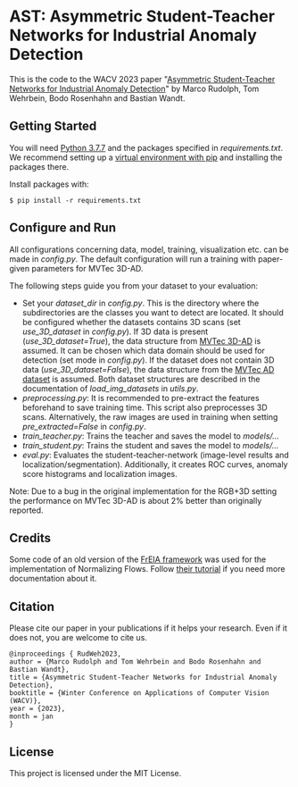 # AST: Asymmetric Student-Teacher Networks for Industrial Anomaly Detection

This is the code to the WACV 2023 paper "[Asymmetric Student-Teacher Networks for Industrial Anomaly Detection](https://arxiv.org/pdf/2210.07829.pdf)" by Marco Rudolph, Tom Wehrbein, Bodo Rosenhahn and Bastian Wandt.

## Getting Started

You will need [Python 3.7.7](https://www.python.org/downloads) and the packages specified in _requirements.txt_.
We recommend setting up a [virtual environment with pip](https://packaging.python.org/guides/installing-using-pip-and-virtual-environments/) and installing the packages there.

Install packages with:

```
$ pip install -r requirements.txt
```

## Configure and Run

All configurations concerning data, model, training, visualization etc. can be made in _config.py_. The default configuration will run a training with paper-given parameters for MVTec 3D-AD.

The following steps guide you from your dataset to your evaluation:

* Set your _dataset_dir_ in _config.py_. This is the directory where the subdirectories are the classes you want to detect are located. It should be configured whether the datasets contains 3D scans (set _use_3D_dataset_ in _config.py_). If 3D data is present (_use_3D_dataset=True_), the data structure from [MVTec 3D-AD](https://www.mvtec.com/company/research/datasets/mvtec-3d-ad) is assumed. It can be chosen which data domain should be used for detection (set mode in _config.py_). If the dataset does not contain 3D data (_use_3D_dataset=False_), the data structure from the [MVTec AD dataset](https://www.mvtec.com/company/research/datasets/mvtec-ad) is assumed. Both dataset structures are described in the documentation of _load_img_datasets_ in _utils.py_.
* _preprocessing.py_: It is recommended to pre-extract the features beforehand to save training time. This script also preprocesses 3D scans. Alternatively, the raw images are used in training when setting _pre_extracted=False_ in _config.py_.
* _train_teacher.py_: Trains the teacher and saves the model to _models/..._
* _train_student.py_: Trains the student and saves the model to _models/..._
* _eval.py_: Evaluates the student-teacher-network (image-level results and localization/segmentation). Additionally, it creates ROC curves, anomaly score histograms and localization images.

Note: Due to a bug in the original implementation for the RGB+3D setting the performance on MVTec 3D-AD is about 2% better than originally reported.

## Credits

Some code of an old version of the [FrEIA framework](https://github.com/VLL-HD/FrEIA) was used for the implementation of Normalizing Flows. Follow [their tutorial](https://github.com/VLL-HD/FrEIA) if you need more documentation about it.

## Citation
Please cite our paper in your publications if it helps your research. Even if it does not, you are welcome to cite us.

    @inproceedings { RudWeh2023,
    author = {Marco Rudolph and Tom Wehrbein and Bodo Rosenhahn and Bastian Wandt},
    title = {Asymmetric Student-Teacher Networks for Industrial Anomaly Detection},
    booktitle = {Winter Conference on Applications of Computer Vision (WACV)},
    year = {2023},
    month = jan
    }

## License

This project is licensed under the MIT License.
